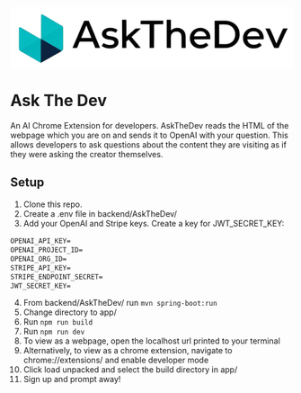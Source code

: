 ![AskTheDev logo](./app/public/logo.png)

# Ask The Dev
An AI Chrome Extension for developers. AskTheDev reads the HTML of the webpage which you are on and sends it to OpenAI with your question. This allows developers to ask questions about the content they are visiting as if they were asking the creator themselves.

## Setup
1. Clone this repo.
2. Create a .env file in backend/AskTheDev/
3. Add your OpenAI and Stripe keys. Create a key for JWT_SECRET_KEY:
```
OPENAI_API_KEY=
OPENAI_PROJECT_ID=
OPENAI_ORG_ID=
STRIPE_API_KEY=
STRIPE_ENDPOINT_SECRET=
JWT_SECRET_KEY=
```
4. From backend/AskTheDev/ run ```mvn spring-boot:run```
5. Change directory to app/
6. Run ```npm run build```
7. Run ```npm run dev```
8. To view as a webpage, open the localhost url printed to your terminal
9. Alternatively, to view as a chrome extension, navigate to chrome://extensions/ and enable developer mode
10. Click load unpacked and select the build directory in app/
11. Sign up and prompt away!
